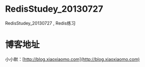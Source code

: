 # RedisStudey_20130727
RedisStudey_20130727 , Redis练习

# 博客地址
小小默：[http://blog.xiaoxiaomo.com](http://blog.xiaoxiaomo.com)
